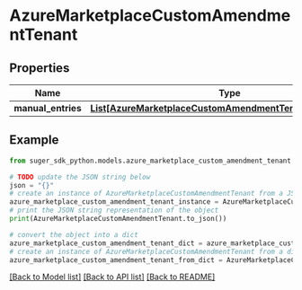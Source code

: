 # AzureMarketplaceCustomAmendmentTenant


## Properties

Name | Type | Description | Notes
------------ | ------------- | ------------- | -------------
**manual_entries** | [**List[AzureMarketplaceCustomAmendmentTenantManualEntry]**](AzureMarketplaceCustomAmendmentTenantManualEntry.md) |  | [optional] 

## Example

```python
from suger_sdk_python.models.azure_marketplace_custom_amendment_tenant import AzureMarketplaceCustomAmendmentTenant

# TODO update the JSON string below
json = "{}"
# create an instance of AzureMarketplaceCustomAmendmentTenant from a JSON string
azure_marketplace_custom_amendment_tenant_instance = AzureMarketplaceCustomAmendmentTenant.from_json(json)
# print the JSON string representation of the object
print(AzureMarketplaceCustomAmendmentTenant.to_json())

# convert the object into a dict
azure_marketplace_custom_amendment_tenant_dict = azure_marketplace_custom_amendment_tenant_instance.to_dict()
# create an instance of AzureMarketplaceCustomAmendmentTenant from a dict
azure_marketplace_custom_amendment_tenant_from_dict = AzureMarketplaceCustomAmendmentTenant.from_dict(azure_marketplace_custom_amendment_tenant_dict)
```
[[Back to Model list]](../README.md#documentation-for-models) [[Back to API list]](../README.md#documentation-for-api-endpoints) [[Back to README]](../README.md)


